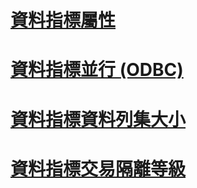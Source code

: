 # [資料指標屬性](cursor-properties.md)
# [資料指標並行 (ODBC)](cursor-concurrency-odbc.md)
# [資料指標資料列集大小](cursor-rowset-size.md)
# [資料指標交易隔離等級](cursor-transaction-isolation-level.md)
